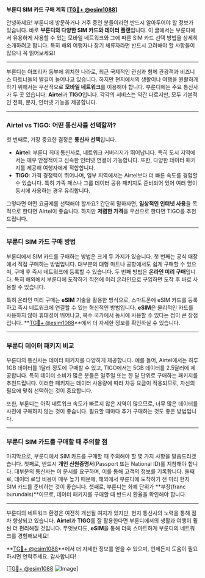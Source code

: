 **부룬디 SIM 카드 구매 계획 [[TG💪+ @esim1088](https://t.me/s/esim1088)]**

안녕하세요! 부룬디에 방문하거나 거주 중인 분들이라면 반드시 알아두어야 할 정보가 있습니다. 바로 **부룬디의 다양한 SIM 카드와 데이터 플랜**입니다. 이 글에서는 부룬디에서 유용하게 사용할 수 있는 모바일 네트워크와 그에 따른 SIM 카드 선택 방법을 상세히 소개하려고 합니다. 특히 해외 여행자나 장기 체류자라면 반드시 고려해야 할 사항들이 많으니 꼭 읽어보세요!

---

부룬디는 아프리카 동부에 위치한 나라로, 최근 국제적인 관심과 함께 관광객과 비즈니스 파트너들의 발길이 늘어나고 있습니다. 하지만 현지에서의 생활이나 여행을 원활하게 하기 위해서는 우선적으로 **모바일 네트워크**를 이용해야 합니다. 부룬디에는 주요 통신사가 두 곳 있습니다: **Airtel**과 **TIGO**입니다. 각각의 서비스는 약간 다르지만, 모두 기본적인 전화, 문자, 인터넷 기능을 제공합니다.

---

### Airtel vs TIGO: 어떤 통신사를 선택할까?

첫 번째로, 가장 중요한 결정은 **통신사 선택**입니다.  
- **Airtel**: 부룬디 최대 통신사로, 네트워크 커버리지가 뛰어납니다. 특히 도시 지역에서는 매우 안정적이고 신속한 인터넷 연결이 가능합니다. 또한, 다양한 데이터 패키지를 제공해 여행자에게 적합합니다.
- **TIGO**: 가격 경쟁력이 뛰어나며, 일부 지역에서는 Airtel보다 더 빠른 속도를 경험할 수 있습니다. 특히 가족 패스나 그룹 데이터 공유 패키지도 준비되어 있어 여러 명이 동시에 사용하는 경우 유리합니다.

그렇다면 어떤 요금제를 선택해야 할까요? 간단히 말하자면, **일상적인 인터넷 사용**을 목적으로 한다면 Airtel이 좋습니다. 하지만 **저렴한 가격**을 우선으로 한다면 TIGO를 추천드립니다.

---

### 부룬디 SIM 카드 구매 방법

부룬디에서 SIM 카드를 구매하는 방법은 크게 두 가지가 있습니다. 첫 번째는 공식 매장에서 직접 구매하는 방법입니다. 대부분의 대형 마트나 공항에서도 쉽게 구매할 수 있으며, 구매 후 즉시 네트워크에 등록할 수 있습니다. 두 번째 방법은 **온라인 미리 구매**입니다. 특히 해외에서 부룬디에 도착하기 직전에 미리 온라인으로 구입하면 도착 후 바로 사용할 수 있습니다.

특히 온라인 미리 구매는 **eSIM** 기술을 활용한 방식으로, 스마트폰에 eSIM 카드를 등록하고 즉시 네트워크에 연결할 수 있는 혁신적인 방법입니다. **eSIM**은 물리적인 카드를 사용하지 않아 휴대성이 뛰어나고, 복수 국가에서 동시에 사용할 수 있다는 점이 큰 장점입니다. **[TG💪+ @esim1088](https://t.me/s/esim1088)**에서 더 자세한 정보를 확인하실 수 있습니다.

---

### 부룬디 데이터 패키지 비교

부룬디의 통신사는 데이터 패키지를 다양하게 제공합니다. 예를 들어, Airtel에서는 하루 1GB 데이터를 1달러 정도에 구매할 수 있고, TIGO에서는 5GB 데이터를 2.5달러에 제공합니다. 특히 데이터 소비가 많은 분들은 일주일 또는 한 달 단위로 구매하는 패키지를 추천드립니다. 이러한 패키지는 데이터 사용량에 따라 차등 요금이 적용되므로, 자신의 필요에 맞춰 선택하는 것이 중요합니다.

또한, 부룬디는 아직 네트워크 속도가 빠르지 않은 지역이 많으므로, 너무 많은 데이터를 사전에 구매하지 않는 것이 좋습니다. 필요할 때마다 추가 구매하는 것도 좋은 방법입니다.

---

### 부룬디 SIM 카드를 구매할 때 주의할 점

마지막으로, 부룬디에서 SIM 카드를 구매할 때 주의해야 할 몇 가지 사항을 말씀드리겠습니다. 첫째로, 반드시 **개인 신원증명서**(Passport 또는 National ID)를 지참해야 합니다. 대부분의 통신사는 이 문서를 요구하며, 이를 통해 고객의 정보를 기록합니다. 둘째로, 데이터 로밍 비용이 매우 높기 때문에, 해외에서 부룬디에 도착하기 전 미리 현지 SIM 카드를 준비하는 것이 좋습니다. 셋째로, 부룬디는 화폐 단위가 **부장(franc burundais)**이므로, 데이터 패키지를 구매할 때 반드시 환율을 확인해야 합니다.

---

부룬디의 네트워크 환경은 여전히 개선될 여지가 있지만, 현지 통신사의 노력을 통해 점차 향상되고 있습니다. **Airtel**과 **TIGO**를 잘 활용한다면 부룬디에서의 생활과 여행이 훨씬 더 편리해질 것입니다. 무엇보다도, **eSIM**을 통해 더욱 스마트하게 부룬디의 네트워크를 경험해보세요!

**[TG💪+ @esim1088](https://t.me/s/esim1088)**에서 더 자세한 정보를 얻을 수 있으며, 언제든지 도움이 필요하시면 연락주세요. 감사합니다! 

[[TG💪+ @esim1088](https://t.me/s/esim1088) ![Image](https://i.postimg.cc/Y0z9fWf4/image.png)]